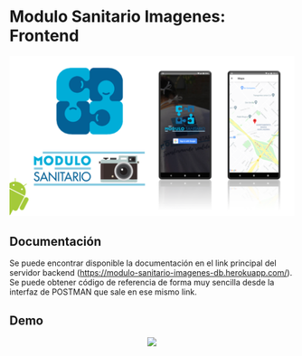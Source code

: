# Modulo Sanitario Imagenes: Frontend

<p align="center"><img  src="./assets/fotoGithub.png.png"/></p>

## Documentación
Se puede encontrar disponible la documentación en el link principal del servidor backend (https://modulo-sanitario-imagenes-db.herokuapp.com/). Se puede obtener código de referencia de forma muy sencilla desde la interfaz de POSTMAN que sale en ese mismo link.

## Demo
<a href="https://vimeo.com/651792169">
<p align="center"><img src="https://www.nicepng.com/png/detail/22-225492_watch-video-button-animated.png"/></p>
 </a>
